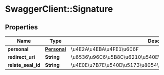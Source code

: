 # SwaggerClient::Signature

## Properties
Name | Type | Description | Notes
------------ | ------------- | ------------- | -------------
**personal** | [**Personal**](Personal.md) | \u4E2A\u4EBA\u4FE1\u606F | 
**redirect_uri** | **String** | \u6536\u96C6\u5B8C\u6210\u540E\u8DF3\u8F6C\u7684\u5E94\u7528URI | 
**relate_seal_id** | **String** | \u4E0E\u7B7E\u540D\u5173\u8054\u7684\u5370\u7AE0\u7F16\u53F7 | [optional] 



